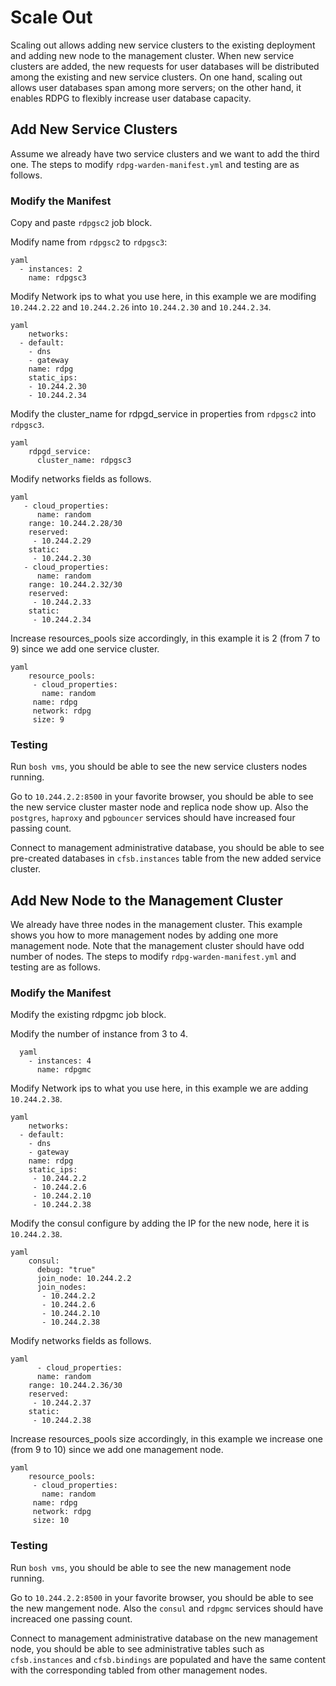 # Scale Out

Scaling out allows adding new service clusters to the existing deployment and adding new node to the management cluster. When new service clusters are added, the new requests for user databases will be distributed among the existing and new service clusters. On one hand, scaling out allows user databases span among more servers; on the other hand, it enables RDPG to flexibly increase user database capacity.

## Add New Service Clusters

Assume we already have two service clusters and we want to add the third one. The steps to modify `rdpg-warden-manifest.yml` and testing are as follows.

### Modify the Manifest

Copy and paste `rdpgsc2` job block.

Modify name from `rdpgsc2` to `rdpgsc3`:

  ```
  yaml
    - instances: 2
      name: rdpgsc3
  ```

Modify Network ips to what you use here, in this example we are modifing `10.244.2.22` and `10.244.2.26` into `10.244.2.30` and `10.244.2.34`.

``` 
yaml
    networks:
  - default:
    - dns
    - gateway
    name: rdpg
    static_ips:
    - 10.244.2.30
    - 10.244.2.34
```

Modify the cluster_name for rdpgd_service in properties from `rdpgsc2` into `rdpgsc3`.

```
yaml
    rdpgd_service:
      cluster_name: rdpgsc3
```

Modify networks fields as follows.

```
yaml
   - cloud_properties:
      name: random
    range: 10.244.2.28/30
    reserved:
     - 10.244.2.29
    static:
     - 10.244.2.30
   - cloud_properties:
      name: random
    range: 10.244.2.32/30
    reserved:
     - 10.244.2.33
    static:
     - 10.244.2.34 
```

Increase resources_pools size accordingly, in this example it is 2 (from 7 to 9) since we add one service cluster.

```
yaml
    resource_pools:
     - cloud_properties:
       name: random
     name: rdpg
     network: rdpg
     size: 9
```

### Testing 

Run `bosh vms`, you should be able to see the new service clusters nodes running.

Go to `10.244.2.2:8500` in your favorite browser, you should be able to see the new service cluster master node and replica node show up. Also the `postgres`, `haproxy` and `pgbouncer` services should have increased four passing count.

Connect to management administrative database, you should be able to see pre-created databases in `cfsb.instances` table from the new added service cluster.


## Add New Node to the Management Cluster

We already have three nodes in the management cluster. This example shows you how to more management nodes by adding one more management node. Note that the management cluster should have odd number of nodes. The steps to modify `rdpg-warden-manifest.yml` and testing are as follows.

### Modify the Manifest

Modify the existing rdpgmc job block.

Modify the number of instance from 3 to 4. 

```
  yaml
    - instances: 4
      name: rdpgmc
  ```

Modify Network ips to what you use here, in this example we are adding `10.244.2.38`.
``` 
yaml
    networks:
  - default:
    - dns
    - gateway
    name: rdpg
    static_ips:
     - 10.244.2.2
     - 10.244.2.6
     - 10.244.2.10
     - 10.244.2.38
```

Modify the consul configure by adding the IP for the new node, here it is `10.244.2.38`.
```
yaml
    consul:
      debug: "true"
      join_node: 10.244.2.2
      join_nodes:
       - 10.244.2.2
       - 10.244.2.6
       - 10.244.2.10
       - 10.244.2.38
```

Modify networks fields as follows.

```
yaml
      - cloud_properties:
      name: random
    range: 10.244.2.36/30
    reserved:
     - 10.244.2.37
    static:
     - 10.244.2.38
```

Increase resources_pools size accordingly, in this example we increase one (from 9 to 10) since we add one management node.

```
yaml
    resource_pools:
     - cloud_properties:
       name: random
     name: rdpg
     network: rdpg
     size: 10
```

### Testing 

Run `bosh vms`, you should be able to see the new management node running.

Go to `10.244.2.2:8500` in your favorite browser, you should be able to see the new mangement node. Also the `consul` and `rdpgmc` services should have increaced one passing count.

Connect to management administrative database on the new management node, you should be able to see administrative tables such as `cfsb.instances` and `cfsb.bindings` are populated and have the same content with the corresponding tabled from other management nodes.


